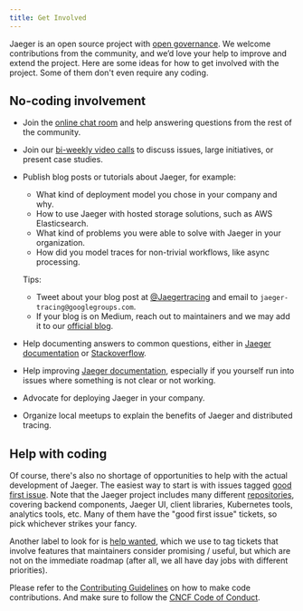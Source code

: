 ```yaml
---
title: Get Involved
---
```


Jaeger is an open source project with [open governance](https://github.com/jaegertracing/jaeger/blob/master/GOVERNANCE.md). We welcome contributions from the community, and we’d love your help to improve and extend the project. Here are some ideas for how to get involved with the project. Some of them don't even require any coding.

## No-coding involvement

* Join the [online chat room](../get-in-touch) and help answering questions from the rest of the community.
* Join our [bi-weekly video calls](../get-in-touch) to discuss issues, large initiatives, or present case studies.
* Publish blog posts or tutorials about Jaeger, for example:
  * What kind of deployment model you chose in your company and why.
  * How to use Jaeger with hosted storage solutions, such as AWS Elasticsearch.
  * What kind of problems you were able to solve with Jaeger in your organization.
  * How did you model traces for non-trivial workflows, like async processing.

  Tips:

  * Tweet about your blog post at [@Jaegertracing](https://twitter.com/jaegertracing) and email to `jaeger-tracing@googlegroups.com`.
  * If your blog is on Medium, reach out to maintainers and we may add it to our [official blog](https://medium.com/jaegertracing).

* Help documenting answers to common questions, either in [Jaeger documentation](https://github.com/jaegertracing/documentation) or [Stackoverflow](https://stackoverflow.com/questions/tagged/jaeger).
* Help improving [Jaeger documentation](https://github.com/jaegertracing/documentation), especially if you yourself run into issues where something is not clear or not working.
* Advocate for deploying Jaeger in your company.
* Organize local meetups to explain the benefits of Jaeger and distributed tracing.

## Help with coding

Of course, there's also no shortage of opportunities to help with the actual development of Jaeger. The easiest way to start is with issues tagged [good first issue](https://github.com/jaegertracing/jaeger/labels/good%20first%20issue). Note that the Jaeger project includes many different [repositories](https://github.com/jaegertracing/), covering backend components, Jaeger UI, client libraries, Kubernetes tools, analytics tools, etc. Many of them have the "good first issue" tickets, so pick whichever strikes your fancy.

Another label to look for is [help wanted](https://github.com/jaegertracing/jaeger/labels/help%20wanted), which we use to tag tickets that involve features that maintainers consider promising / useful, but which are not on the immediate roadmap (after all, we all have day jobs with different priorities).

Please refer to the [Contributing Guidelines](https://github.com/jaegertracing/jaeger/blob/master/CONTRIBUTING_GUIDELINES.md) on how to make code contributions. And make sure to follow the [CNCF Code of Conduct](https://github.com/cncf/foundation/blob/master/code-of-conduct.md).
